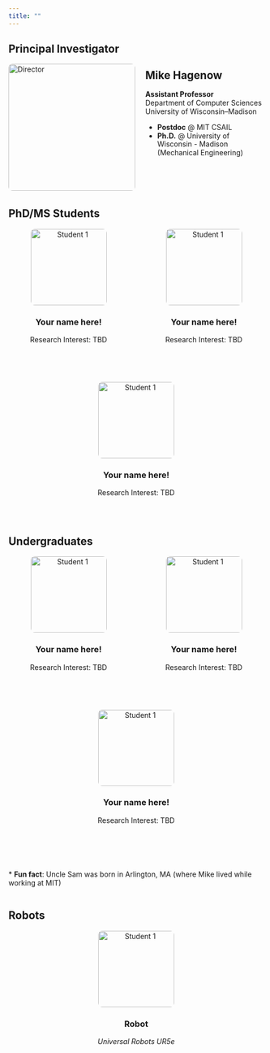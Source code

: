```yaml
---
title: ""
---
```



## Principal Investigator

<div style="display: flex; align-items: top; margin-bottom: 2rem;">
  <img src="/people/hagenow.jpg" alt="Director" style="border-radius: 8px; width: 250px; height: 250px; object-fit: cover; margin-right: 20px">
  <div style="margin-top: -20px;line-height: 1.2;">
    <h2 >Mike Hagenow</h2>
    <p><b>Assistant Professor</b><br>Department of Computer Sciences<br>University of Wisconsin–Madison</p>
    <ul>
        <li><b>Postdoc</b> @ MIT CSAIL </li>
        <li><b>Ph.D.</b> @ University of Wisconsin - Madison <br>(Mechanical Engineering)</li>
    </ul>
    <p>
      <a href="https://www.hageneaux.com/" target="_blank" title="Website"><i class="fas fa-globe"></i></a> &nbsp;
      <a href="https://scholar.google.com/citations?user=pvBZ1KAAAAAJ" target="_blank" title="Google Scholar"><i class="fas fa-graduation-cap"></i></a> &nbsp;
      <a href="mailto:mhagenow@wisc.edu" title="Email"><i class="fas fa-envelope"></i></a> &nbsp;
      <a href="https://drive.google.com/file/d/1_yYWQkyUW9qjtITKgdiGZm5tI4AoBMIM/view" target="_blank" title="CV"><i class="fas fa-file-alt"></i></a>
    </p>
  </div>
</div>

## PhD/MS Students

<div style="display: flex; flex-wrap: wrap; gap: 30px; justify-content: flex-start;">

<div style="flex: 1 1 30%; text-align: center;">
<img src="/people/pirate_hagenow.png" alt="Student 1" style="display: block; margin-left: auto; margin-right: auto; border-radius: 8px; width: 150px; height: 150px; object-fit: cover; margin-bottom: 10px;">
  <h3>Your name here!</h3>
  <p>Research Interest: TBD</p>
  <p>
    <a href="https://www.hageneaux.com/" target="_blank" title="Website"><i class="fas fa-globe"></i></a> &nbsp;
      <a href="https://scholar.google.com/citations?user=pvBZ1KAAAAAJ" target="_blank" title="Google Scholar"><i class="fas fa-graduation-cap"></i></a> &nbsp;
      <a href="mailto:mhagenow@wisc.edu" title="Email"><i class="fas fa-envelope"></i></a> &nbsp;
  </p>
</div>

<div style="flex: 1 1 30%; text-align: center;">
  <img src="/people/astronaut_hagenow.png" alt="Student 1" style="display: block; margin-left: auto; margin-right: auto; border-radius: 8px; width: 150px; height: 150px; object-fit: cover; margin-bottom: 10px;">
  <h3>Your name here!</h3>
  <p>Research Interest: TBD</p>
  <p>
    <a href="https://www.hageneaux.com/" target="_blank" title="Website"><i class="fas fa-globe"></i></a> &nbsp;
      <a href="https://scholar.google.com/citations?user=pvBZ1KAAAAAJ" target="_blank" title="Google Scholar"><i class="fas fa-graduation-cap"></i></a> &nbsp;
      <a href="mailto:mhagenow@wisc.edu" title="Email"><i class="fas fa-envelope"></i></a> &nbsp;
  </p>
</div>

<div style="flex: 1 1 30%; text-align: center;">
  <img src="/people/rockstar_hagenow.png" alt="Student 1" style="display: block; margin-left: auto; margin-right: auto; border-radius: 8px; width: 150px; height: 150px; object-fit: cover; margin-bottom: 10px;">
  <h3>Your name here!</h3>
  <p>Research Interest: TBD</p>
  <p>
    <a href="https://www.hageneaux.com/" target="_blank" title="Website"><i class="fas fa-globe"></i></a> &nbsp;
      <a href="https://scholar.google.com/citations?user=pvBZ1KAAAAAJ" target="_blank" title="Google Scholar"><i class="fas fa-graduation-cap"></i></a> &nbsp;
      <a href="mailto:mhagenow@wisc.edu" title="Email"><i class="fas fa-envelope"></i></a> &nbsp;
  </p>
</div>

</div>

## Undergraduates

<div style="display: flex; flex-wrap: wrap; gap: 30px; justify-content: flex-start;">

<div style="flex: 1 1 30%; text-align: center;">
  <img src="/people/unclesam_hagenow.png" alt="Student 1" style="display: block; margin-left: auto; margin-right: auto; border-radius: 8px; width: 150px; height: 150px; object-fit: cover; margin-bottom: 10px;">
  <h3>Your name here!</h3>
  <p>Research Interest: TBD</p>
  <p>
    <a href="https://www.hageneaux.com/" target="_blank" title="Website"><i class="fas fa-globe"></i></a> &nbsp;
      <a href="https://scholar.google.com/citations?user=pvBZ1KAAAAAJ" target="_blank" title="Google Scholar"><i class="fas fa-graduation-cap"></i></a> &nbsp;
      <a href="mailto:mhagenow@wisc.edu" title="Email"><i class="fas fa-envelope"></i></a> &nbsp;
  </p>
</div>

<div style="flex: 1 1 30%; text-align: center;">
  <img src="/people/unclesam_hagenow.png" alt="Student 1" style="display: block; margin-left: auto; margin-right: auto; border-radius: 8px; width: 150px; height: 150px; object-fit: cover; margin-bottom: 10px;">
  <h3>Your name here!</h3>
  <p>Research Interest: TBD</p>
  <p>
    <a href="https://www.hageneaux.com/" target="_blank" title="Website"><i class="fas fa-globe"></i></a> &nbsp;
      <a href="https://scholar.google.com/citations?user=pvBZ1KAAAAAJ" target="_blank" title="Google Scholar"><i class="fas fa-graduation-cap"></i></a> &nbsp;
      <a href="mailto:mhagenow@wisc.edu" title="Email"><i class="fas fa-envelope"></i></a> &nbsp;
  </p>
</div>

<div style="flex: 1 1 30%; text-align: center;">
  <img src="/people/unclesam_hagenow.png" alt="Student 1" style="display: block; margin-left: auto; margin-right: auto; border-radius: 8px; width: 150px; height: 150px; object-fit: cover; margin-bottom: 10px;">
  <h3>Your name here!</h3>
  <p>Research Interest: TBD</p>
  <p>
    <a href="https://www.hageneaux.com/" target="_blank" title="Website"><i class="fas fa-globe"></i></a> &nbsp;
      <a href="https://scholar.google.com/citations?user=pvBZ1KAAAAAJ" target="_blank" title="Google Scholar"><i class="fas fa-graduation-cap"></i></a> &nbsp;
      <a href="mailto:mhagenow@wisc.edu" title="Email"><i class="fas fa-envelope"></i></a> &nbsp;
  </p>
</div>

\* <b>Fun fact</b>: Uncle Sam was born in Arlington, MA (where Mike lived while working at MIT)

</div>

## Robots

<div style="display: flex; flex-wrap: wrap; gap: 30px; justify-content: flex-start;">

<div style="flex: 1 1 30%; text-align: center;">
   <img src="/people/ur5e.png" alt="Student 1" style="display: block; margin-left: auto; margin-right: auto; border-radius: 8px; width: 150px; height: 150px; object-fit: cover; margin-bottom: 10px;">
  <h3>Robot</h3>
  <p><i>Universal Robots UR5e</i></p>
</div>

<!-- <div style="flex: 1 1 30%; text-align: center;">
  <img src="/people/ur5e.png" alt="Student 1" style="display: block; margin-left: auto; margin-right: auto; border-radius: 8px; width: 150px; height: 150px; object-fit: cover; margin-bottom: 10px;">
  <h3>Robot 2</h3>
  <p><i>Universal Robots UR5e</i></p>
</div>

<div style="flex: 1 1 30%; text-align: center;">
     <img src="/people/ur5e.png" alt="Student 1" style="display: block; margin-left: auto; margin-right: auto; border-radius: 8px; width: 150px; height: 150px; object-fit: cover; margin-bottom: 10px;">
  <h3>Robot 3</h3>
  <p><i>Universal Robots UR5e</i></p>
</div> -->
</div>


<!-- ## RT² Alumni

<ul style="list-style-type: none; padding-left: 0;">
  <li style="display: flex; align-items: center; margin-bottom: 0.5rem;">
    Alumnus #1, Ph.D.
    <a href="https://example.com/johndoe" target="_blank" title="Website" style="margin-left: 10px;">
      <i class="fas fa-globe"></i>
    </a>
  </li>
  <li style="display: flex; align-items: center; margin-bottom: 0.5rem;">
    Alumnus #2, M.S.
    <a href="https://example.com/janesmith" target="_blank" title="Website" style="margin-left: 10px;">
      <i class="fas fa-globe"></i>
    </a>
  </li>
  <li style="display: flex; align-items: center; margin-bottom: 0.5rem;">
    Alumnus #3, B.S.
    <a href="https://example.com/another" target="_blank" title="Website" style="margin-left: 10px;">
      <i class="fas fa-globe"></i>
    </a>
  </li>
</ul> -->
